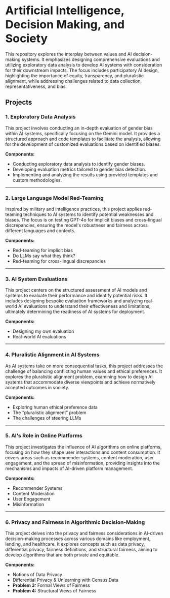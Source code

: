 # <span style="font-size:36px;">Artificial Intelligence, Decision Making, and Society</span>

This repository explores the interplay between values and AI decision-making systems. It emphasizes designing comprehensive evaluations and utilizing exploratory data analysis to develop AI systems with consideration for their downstream impacts. The focus includes participatory AI design, highlighting the importance of equity, transparency, and pluralistic alignment, while addressing challenges related to data collection, representativeness, and bias.

## Projects

### 1. Exploratory Data Analysis

This project involves conducting an in-depth evaluation of gender bias within AI systems, specifically focusing on the Gemini model. It provides a structured approach and code templates to facilitate the analysis, allowing for the development of customized evaluations based on identified biases.

**Components:**
- Conducting exploratory data analysis to identify gender biases.
- Developing evaluation metrics tailored to gender bias detection.
- Implementing and analyzing the results using provided templates and custom methodologies.

---

### 2. Large Language Model Red-Teaming

Inspired by military and intelligence practices, this project applies red-teaming techniques to AI systems to identify potential weaknesses and biases. The focus is on testing GPT-4o for implicit biases and cross-lingual discrepancies, ensuring the model's robustness and fairness across different languages and contexts.

**Components:**
- Red-teaming for implicit bias
- Do LLMs say what they think?
- Red-teaming for cross-lingual discrepancies

---

### 3. AI System Evaluations

This project centers on the structured assessment of AI models and systems to evaluate their performance and identify potential risks. It includes designing bespoke evaluation frameworks and analyzing real-world AI evaluations to understand their effectiveness and limitations, ultimately determining the readiness of AI systems for deployment.

**Components:**
- Designing my own evaluation
- Real-world AI evaluations

---

### 4. Pluralistic Alignment in AI Systems

As AI systems take on more consequential tasks, this project addresses the challenge of balancing conflicting human values and ethical preferences. It explores the pluralistic alignment problem, examining how to design AI systems that accommodate diverse viewpoints and achieve normatively accepted outcomes in society.

**Components:**
- Exploring human ethical preference data
- The “pluralistic alignment” problem
- The challenges of steering LLMs

---

### 5. AI's Role in Online Platforms

This project investigates the influence of AI algorithms on online platforms, focusing on how they shape user interactions and content consumption. It covers areas such as recommender systems, content moderation, user engagement, and the spread of misinformation, providing insights into the mechanisms and impacts of AI-driven platform management.

**Components:**
- Recommender Systems
- Content Moderation
- User Engagement
- Misinformation

---

### 6. Privacy and Fairness in Algorithmic Decision-Making

This project delves into the privacy and fairness considerations in AI-driven decision-making processes across various domains like employment, lending, and healthcare. It explores concepts such as data privacy, differential privacy, fairness definitions, and structural fairness, aiming to develop algorithms that are both private and equitable.

**Components:**
- Notions of Data Privacy
- Differential Privacy & Unlearning with Census Data
- **Problem 3:** Formal Views of Fairness
- **Problem 4:** Structural Views of Fairness
